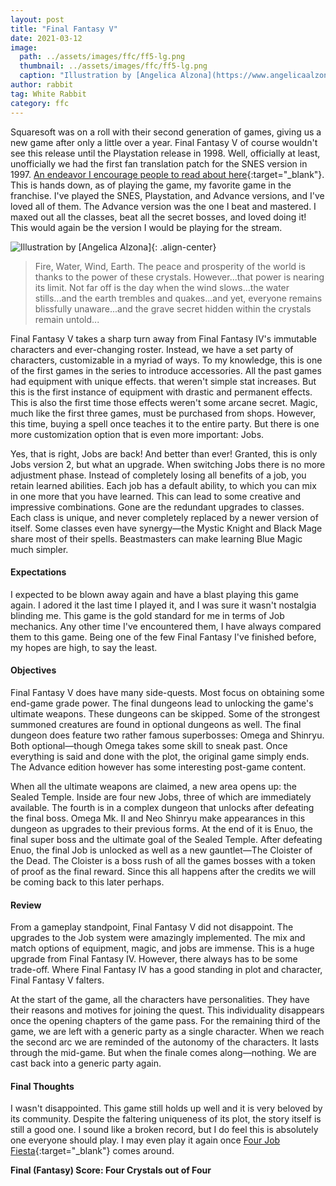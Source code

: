 ```yaml
---
layout: post
title: "Final Fantasy V"
date: 2021-03-12
image:
  path: ../assets/images/ffc/ff5-lg.png
  thumbnail: ../assets/images/ffc/ff5-lg.png
  caption: "Illustration by [Angelica Alzona](https://www.angelicaalzona.com/)"
author: rabbit
tag: White Rabbit
category: ffc
---
```


Squaresoft was on a roll with their second generation of games, giving us a new game after only a little over a year. Final Fantasy V of course wouldn't see this release until the Playstation release in 1998. Well, officially at least, unofficially we had the first fan translation patch for the SNES version in 1997. [An endeavor I encourage people to read about here](https://kotaku.com/how-three-kids-beat-the-odds-and-translated-final-fanta-1794628286){:target="_blank"}. This is hands down, as of playing the game, my favorite game in the franchise. I've played the SNES, Playstation, and Advance versions, and I've loved all of them. The Advance version was the one I beat and mastered. I maxed out all the classes, beat all the secret bosses, and loved doing it! This would again be the version I would be playing for the stream.

<!--more-->

![Illustration by [Angelica Alzona]]({{site.images}}/ffc/ff5-lg.png){: .align-center}

> Fire, Water, Wind, Earth. The peace and prosperity of the world is thanks to the power of these crystals. However...that power is nearing its limit. Not far off is the day when the wind slows...the water stills...and the earth trembles and quakes...and yet, everyone remains blissfully unaware...and the grave secret hidden within the crystals remain untold...

Final Fantasy V takes a sharp turn away from Final Fantasy IV's immutable characters and ever-changing roster. Instead, we have a set party of characters, customizable in a myriad of ways. To my knowledge, this is one of the first games in the series to introduce accessories. All the past games had equipment with unique effects. that weren't simple stat increases. But this is the first instance of equipment with drastic and permanent effects. This is also the first time those effects weren't some arcane secret. Magic, much like the first three games, must be purchased from shops. However, this time, buying a spell once teaches it to the entire party. But there is one more customization option that is even more important: Jobs.

Yes, that is right, Jobs are back! And better than ever! Granted, this is only Jobs version 2, but what an upgrade. When switching Jobs there is no more adjustment phase. Instead of completely losing all benefits of a job, you retain learned abilities. Each job has a default ability, to which you can mix in one more that you have learned. This can lead to some creative and impressive combinations. Gone are the redundant upgrades to classes. Each class is unique, and never completely replaced by a newer version of itself. Some classes even have synergy—the Mystic Knight and Black Mage share most of their spells. Beastmasters can make learning Blue Magic much simpler. 

#### Expectations

I expected to be blown away again and have a blast playing this game again. I adored it the last time I played it, and I was sure it wasn't nostalgia blinding me. This game is the gold standard for me in terms of Job mechanics. Any other time I've encountered them, I have always compared them to this game. Being one of the few Final Fantasy I've finished before, my hopes are high, to say the least.

#### Objectives

Final Fantasy V does have many side-quests. Most focus on obtaining some end-game grade power. The final dungeons lead to unlocking the game's ultimate weapons. These dungeons can be skipped. Some of the strongest summoned creatures are found in optional dungeons as well. The final dungeon does feature two rather famous superbosses: Omega and Shinryu. Both optional—though Omega takes some skill to sneak past. Once everything is said and done with the plot, the original game simply ends. The Advance edition however has some interesting post-game content.

When all the ultimate weapons are claimed, a new area opens up: the Sealed Temple. Inside are four new Jobs, three of which are immediately available. The fourth is in a complex dungeon that unlocks after defeating the final boss. Omega Mk. II and Neo Shinryu make appearances in this dungeon as upgrades to their previous forms. At the end of it is Enuo, the final super boss and the ultimate goal of the Sealed Temple. After defeating Enuo, the final Job is unlocked as well as a new gauntlet—The Cloister of the Dead. The Cloister is a boss rush of all the games bosses with a token of proof as the final reward. Since this all happens after the credits we will be coming back to this later perhaps.

#### Review

From a gameplay standpoint, Final Fantasy V did not disappoint. The upgrades to the Job system were amazingly implemented. The mix and match options of equipment, magic, and jobs are immense. This is a huge upgrade from Final Fantasy IV. However, there always has to be some trade-off. Where Final Fantasy IV has a good standing in plot and character, Final Fantasy V falters.

At the start of the game, all the characters have personalities. They have their reasons and motives for joining the quest. This individuality disappears once the opening chapters of the game pass. For the remaining third of the game, we are left with a generic party as a single character. When we reach the second arc we are reminded of the autonomy of the characters. It lasts through the mid-game. But when the finale comes along—nothing. We are cast back into a generic party again.

#### Final Thoughts

I wasn't disappointed. This game still holds up well and it is very beloved by its community. Despite the faltering uniqueness of its plot, the story itself is still a good one. I sound like a broken record, but I do feel this is absolutely one everyone should play. I may even play it again once [Four Job Fiesta](http://fourjobfiesta.com/){:target="_blank"} comes around.

**Final (Fantasy) Score: Four Crystals out of Four**